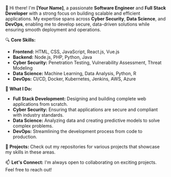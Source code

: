 👋 Hi there! I'm **[Your Name]**, a passionate **Software Engineer** and **Full Stack Developer** with a strong focus on building scalable and efficient applications. My expertise spans across **Cyber Security**, **Data Science**, and **DevOps**, enabling me to develop secure, data-driven solutions while ensuring smooth deployment and operations.

🔍 **Core Skills:**
- **Frontend:** HTML, CSS, JavaScript, React.js, Vue.js
- **Backend:** Node.js, PHP, Python, Java
- **Cyber Security:** Penetration Testing, Vulnerability Assessment, Threat Modeling
- **Data Science:** Machine Learning, Data Analysis, Python, R
- **DevOps:** CI/CD, Docker, Kubernetes, Jenkins, AWS, Azure

🚀 **What I Do:**
- **Full Stack Development:** Designing and building complete web applications from scratch.
- **Cyber Security:** Ensuring that applications are secure and compliant with industry standards.
- **Data Science:** Analyzing data and creating predictive models to solve complex problems.
- **DevOps:** Streamlining the development process from code to production.

💼 **Projects:** Check out my repositories for various projects that showcase my skills in these areas.

📫 **Let's Connect:** I'm always open to collaborating on exciting projects. Feel free to reach out!
